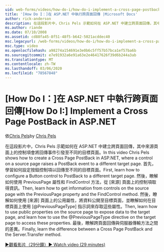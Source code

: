 ```yaml
---
uid: web-forms/videos/how-do-i/how-do-i-implement-a-cross-page-postback-in-aspnet
title: '[How Do I：]在 ASP.NET 中執行跨頁面回傳 |Microsoft Docs'
author: rick-anderson
description: 在這段影片中，Chris Pels 示範如何在 ASP.NET 中建立跨頁面回傳，其中來源頁面上的控制項會將回傳事件引發至不同的目標 。
ms.author: riande
ms.date: 07/10/2008
ms.assetid: cd88fa45-8f51-48f5-b642-5021acddec40
msc.legacyurl: /web-forms/videos/how-do-i/how-do-i-implement-a-cross-page-postback-in-aspnet
msc.type: video
ms.openlocfilehash: a98274a154691e3e0b6c5ff57b57bca1ef57ba6b
ms.sourcegitcommit: e7e91932a6e91a63e2e46417626f39d6b244a3ab
ms.translationtype: MT
ms.contentlocale: zh-TW
ms.lasthandoff: 03/06/2020
ms.locfileid: "78567848"
---
```

# <a name="how-do-i-implement-a-cross-page-postback-in-aspnet"></a><span data-ttu-id="d1a9e-103">[How Do I：]在 ASP.NET 中執行跨頁面回傳</span><span class="sxs-lookup"><span data-stu-id="d1a9e-103">[How Do I:] Implement a Cross Page PostBack in ASP.NET</span></span>

<span data-ttu-id="d1a9e-104">依[Chris Pels](https://twitter.com/chrispels)</span><span class="sxs-lookup"><span data-stu-id="d1a9e-104">by [Chris Pels](https://twitter.com/chrispels)</span></span>

<span data-ttu-id="d1a9e-105">在這段影片中，Chris Pels 示範如何在 ASP.NET 中建立跨頁面回傳，其中來源頁面上的控制項會將回傳事件引發至不同的目標頁面。</span><span class="sxs-lookup"><span data-stu-id="d1a9e-105">In this video Chris Pels shows how to create a Cross Page PostBack in ASP.NET, where a control on a source page raises a PostBack event to a different target page.</span></span> <span data-ttu-id="d1a9e-106">首先，學習如何設定按鈕控制項以回傳至不同的目標頁面。</span><span class="sxs-lookup"><span data-stu-id="d1a9e-106">First, learn how to configure a Button control to PostBack to a different target page.</span></span> <span data-ttu-id="d1a9e-107">然後，瞭解如何使用 PreviousPage 屬性和 FindControl 方法，從 [來源] 頁面上的控制項取得資訊。</span><span class="sxs-lookup"><span data-stu-id="d1a9e-107">Then, learn how to get information from controls on the source page with the PreviousPage property and the FindControl method.</span></span> <span data-ttu-id="d1a9e-108">然後，瞭解如何使用 [來源] 頁面上的公用屬性，將資料公開至目標頁面，並瞭解如何在目標頁面上使用 [@PreviousPageType] 指示詞來存取這些屬性。</span><span class="sxs-lookup"><span data-stu-id="d1a9e-108">Then, learn how to use public properties on the source page to expose data to the target page, and learn how to use the @PreviousPageType directive on the target page to access these properties.</span></span> <span data-ttu-id="d1a9e-109">最後，瞭解跨頁面回傳與伺服器傳輸方法之間的差異。</span><span class="sxs-lookup"><span data-stu-id="d1a9e-109">Finally, learn the difference between a Cross Page PostBack and the Server.Transfer method.</span></span>

[<span data-ttu-id="d1a9e-110">&#9654;觀看影片（29分鐘）</span><span class="sxs-lookup"><span data-stu-id="d1a9e-110">&#9654; Watch video (29 minutes)</span></span>](https://channel9.msdn.com/Blogs/ASP-NET-Site-Videos/how-do-i-implement-a-cross-page-postback-in-aspnet)
